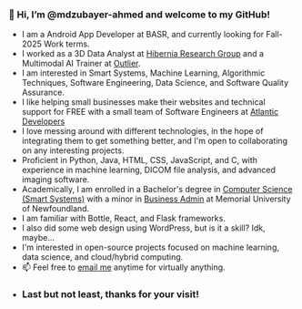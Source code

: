 ### 👋 Hi, I’m @mdzubayer-ahmed and welcome to my GitHub!

- I am a Android App Developer at BASR, and currently looking for Fall-2025 Work terms.
- I worked as a 3D Data Analyst at [Hibernia Research Group](https://www.hibernia.ca) and a Multimodal AI Trainer at [Outlier](https://outlier.ai/).
- I am interested in Smart Systems, Machine Learning, Algorithmic Techniques, Software Engineering, Data Science, and Software Quality Assurance.
- I like helping small businesses make their websites and technical support for FREE with a small team of Software Engineers at [Atlantic Developers](https://github.com/Atlantic-Developers)
- I love messing around with different technologies, in the hope of integrating them to get something better, and I'm open to collaborating on any interesting projects.
- Proficient in Python, Java, HTML, CSS, JavaScript, and C, with experience in machine learning, DICOM file analysis, and advanced imaging software.
- Academically, I am enrolled in a Bachelor's degree in [Computer Science (Smart Systems)](https://www.mun.ca/undergrad/programs/science/computer-science-smart-systems/) with a minor in [Business Admin](https://www.mun.ca/university-calendar/st-johns-campus/faculty-of-business-administration/6/7/#d.en.328425) at Memorial University of Newfoundland.
- I am familiar with Bottle, React, and Flask frameworks.
- I also did some web design using WordPress, but is it a skill? Idk, maybe...
- I'm interested in open-source projects focused on machine learning, data science, and cloud/hybrid computing.
- 📫 Feel free to [email me](mailto:mzahmed@mun.ca) anytime for virtually anything.
- ### Last but not least, thanks for your visit!
